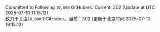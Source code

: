 Committed to Following `10,000` GitHubers. Current: <!-- FOLLOWING_COUNT -->302<!-- FOLLOWING_COUNT --> (Update at UTC <!-- LAST_UPDATED -->2025-07-10 11:15:12<!-- LAST_UPDATED -->)<br>
致力于关注`10,000`个GitHuber。当前：<!-- FOLLOWING_COUNT -->302<!-- FOLLOWING_COUNT --> (更新于北京时间 <!-- LAST_UPDATED_CST -->2025-07-10 19:15:12<!-- LAST_UPDATED_CST -->)
